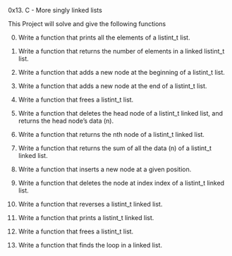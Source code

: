 0x13. C - More singly linked lists

This Project will solve and give the following functions

0. Write a function that prints all the elements of a listint_t list.

1. Write a function that returns the number of elements in a linked listint_t list.

3. Write a function that adds a new node at the beginning of a listint_t list.

4. Write a function that adds a new node at the end of a listint_t list.

5. Write a function that frees a listint_t list.

6. Write a function that deletes the head node of a listint_t linked list, and returns the head node’s data (n).

7. Write a function that returns the nth node of a listint_t linked list.

8. Write a function that returns the sum of all the data (n) of a listint_t linked list.

9. Write a function that inserts a new node at a given position.

10. Write a function that deletes the node at index index of a listint_t linked list.

11. Write a function that reverses a listint_t linked list.

12. Write a function that prints a listint_t linked list.

13. Write a function that frees a listint_t list.

14. Write a function that finds the loop in a linked list.

